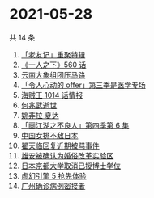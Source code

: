 # 2021-05-28

共 14 条

<!-- BEGIN -->
<!-- 最后更新时间 Fri May 28 2021 15:49:42 GMT+0800 (China Standard Time) -->

1. [「老友记」重聚特辑](https://www.zhihu.com/search?q=老友记重聚)
2. [《一人之下》560 话](https://www.zhihu.com/search?q=一人之下)
3. [云南大象组团压马路](https://www.zhihu.com/search?q=云南大象)
4. [「令人心动的 offer」第三季是医学专场](https://www.zhihu.com/search?q=令人心动的offer第三季)
5. [海贼王 1014 话情报](https://www.zhihu.com/search?q=海贼王)
6. [何兆武逝世](https://www.zhihu.com/search?q=何兆武)
7. [姚非拉 夏达](https://www.zhihu.com/search?q=姚非拉)
8. [「画江湖之不良人」第四季第 6 集](https://www.zhihu.com/search?q=画江湖之不良人第四季)
9. [中国女排不敌日本](https://www.zhihu.com/search?q=中国女排)
10. [翟天临回复近期被骂事件](https://www.zhihu.com/search?q=翟天临回复)
11. [雄安被确认为婚俗改革实验区](https://www.zhihu.com/search?q=雄安)
12. [日本京都大学取消已授博士学位](https://www.zhihu.com/search?q=日本京都大学)
13. [虚幻引擎 5 抢先体验](https://www.zhihu.com/search?q=虚幻引擎5)
14. [广州确诊病例密接者](https://www.zhihu.com/search?q=广州疫情)

<!-- END -->
